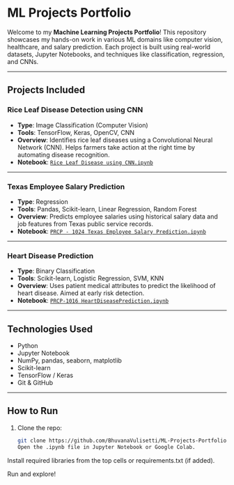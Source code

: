 #  ML Projects Portfolio

Welcome to my **Machine Learning Projects Portfolio**! This repository showcases my hands-on work in various ML domains like computer vision, healthcare, and salary prediction. Each project is built using real-world datasets, Jupyter Notebooks, and techniques like classification, regression, and CNNs.

---

## Projects Included

###  Rice Leaf Disease Detection using CNN
- **Type**: Image Classification (Computer Vision)
- **Tools**: TensorFlow, Keras, OpenCV, CNN
- **Overview**: Identifies rice leaf diseases using a Convolutional Neural Network (CNN). Helps farmers take action at the right time by automating disease recognition.
- **Notebook**: [`Rice Leaf Disease using CNN.ipynb`](./Rice%20Leaf%20Disease%20using%20CNN.ipynb)

---

### Texas Employee Salary Prediction
- **Type**: Regression
- **Tools**: Pandas, Scikit-learn, Linear Regression, Random Forest
- **Overview**: Predicts employee salaries using historical salary data and job features from Texas public service records.
- **Notebook**: [`PRCP - 1024 Texas Employee Salary Prediction.ipynb`](./PRCP%20-%201024%20Texas%20Employee%20Salary%20Prediction.ipynb)

---

###  Heart Disease Prediction
- **Type**: Binary Classification
- **Tools**: Scikit-learn, Logistic Regression, SVM, KNN
- **Overview**: Uses patient medical attributes to predict the likelihood of heart disease. Aimed at early risk detection.
- **Notebook**: [`PRCP-1016 HeartDiseasePrediction.ipynb`](./PRCP-1016%20HeartDiseasePrediction.ipynb)

---

##  Technologies Used
- Python
- Jupyter Notebook
- NumPy, pandas, seaborn, matplotlib
- Scikit-learn
- TensorFlow / Keras
- Git & GitHub

---

##  How to Run
1. Clone the repo:  
   ```bash
   git clone https://github.com/BhuvanaVulisetti/ML-Projects-Portfolio.git
   Open the .ipynb file in Jupyter Notebook or Google Colab.

Install required libraries from the top cells or requirements.txt (if added).

Run and explore!
